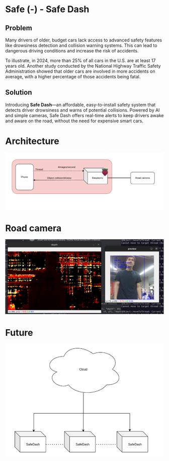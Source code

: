 # Safe (-) - Safe Dash

## Problem
Many drivers of older, budget cars lack access to advanced safety features like drowsiness detection and collision warning systems. This can lead to dangerous driving conditions and increase the risk of accidents.

To illustrate, in 2024, more than 25% of all cars in the U.S. are at least 17 years old. Another study conducted by the National Highway Traffic Safety Administration showed that older cars are involved in more accidents on average, with a higher percentage of those accidents being fatal.

## Solution
Introducing **Safe Dash**—an affordable, easy-to-install safety system that detects driver drowsiness and warns of potential collisions. Powered by AI and simple cameras, Safe Dash offers real-time alerts to keep drivers awake and aware on the road, without the need for expensive smart cars.

# Architecture
![Architecture](images/arch.png)

# Road camera
![Depth](images-demo/jovan_depth.png)

# Future
![Architecture](images/edge_cloud.png)
